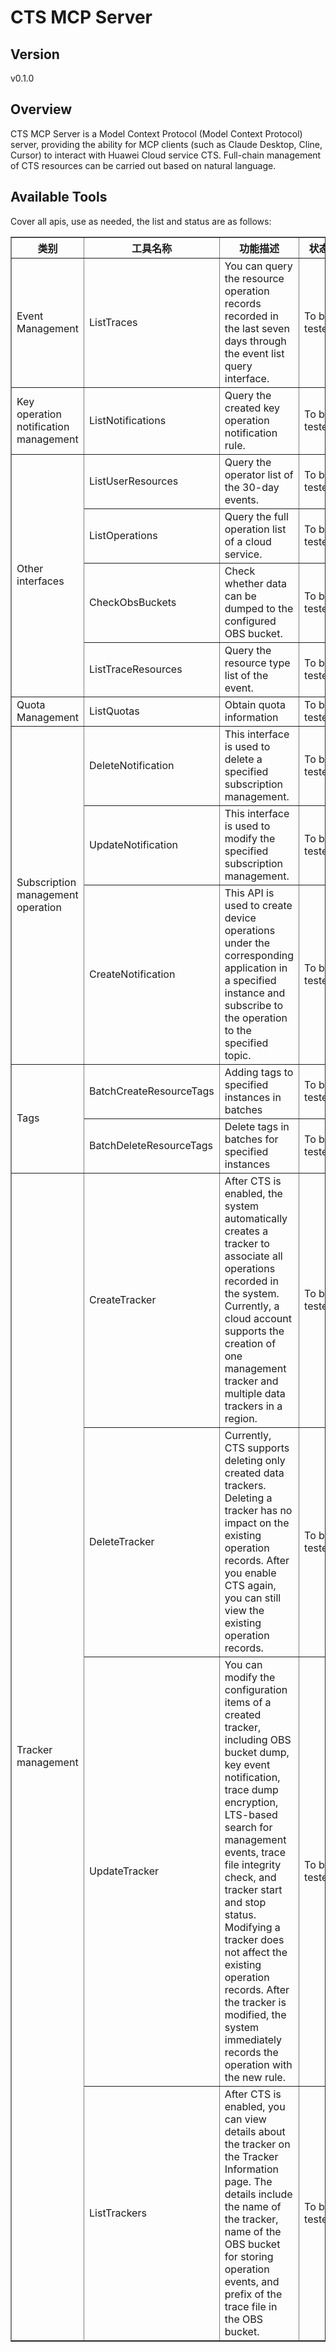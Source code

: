 # CTS MCP Server 


## Version
v0.1.0

## Overview

CTS MCP Server is a Model Context Protocol (Model Context Protocol) server, providing the ability for MCP clients (such as Claude Desktop, Cline, Cursor) to interact with Huawei Cloud service CTS. Full-chain management of CTS resources can be carried out based on natural language.

## Available Tools
Cover all apis, use as needed, the list and status are as follows:

<html>
    <head></head>
    <body>
        <table border="1" cellspacing="0" cellpadding="5">
            <tbody>
                <tr>
                    <th>类别</th>
                    <th>工具名称</th>
                    <th>功能描述</th>
                    <th>状态</th>
                </tr>
                <tr>
                    <td rowspan="1">Event Management</td>
                    <td>ListTraces</td>
                    <td>You can query the resource operation records recorded in the last seven days through the event list query interface.</td>
                    <td>To be tested</td>
                </tr>
                <tr>
                    <td rowspan="1">Key operation notification management</td>
                    <td>ListNotifications</td>
                    <td>Query the created key operation notification rule.</td>
                    <td>To be tested</td>
                </tr>
                <tr>
                    <td rowspan="4">Other interfaces</td>
                    <td>ListUserResources</td>
                    <td>Query the operator list of the 30-day events.</td>
                    <td>To be tested</td>
                </tr>
                <tr>
                    <td>ListOperations</td>
                    <td>Query the full operation list of a cloud service.</td>
                    <td>To be tested</td>
                </tr>
                <tr>
                    <td>CheckObsBuckets</td>
                    <td>Check whether data can be dumped to the configured OBS bucket.</td>
                    <td>To be tested</td>
                </tr>
                <tr>
                    <td>ListTraceResources</td>
                    <td>Query the resource type list of the event.</td>
                    <td>To be tested</td>
                </tr>
                <tr>
                    <td rowspan="1">Quota Management</td>
                    <td>ListQuotas</td>
                    <td>Obtain quota information</td>
                    <td>To be tested</td>
                </tr>
                <tr>
                    <td rowspan="3">Subscription management operation</td>
                    <td>DeleteNotification</td>
                    <td>This interface is used to delete a specified subscription management.</td>
                    <td>To be tested</td>
                </tr>
                <tr>
                    <td>UpdateNotification</td>
                    <td>This interface is used to modify the specified subscription management.</td>
                    <td>To be tested</td>
                </tr>
                <tr>
                    <td>CreateNotification</td>
                    <td>This API is used to create device operations under the corresponding application in a specified instance and subscribe to the operation to the specified topic.</td>
                    <td>To be tested</td>
                </tr>
                <tr>
                    <td rowspan="2">Tags</td>
                    <td>BatchCreateResourceTags</td>
                    <td>Adding tags to specified instances in batches</td>
                    <td>To be tested</td>
                </tr>
                <tr>
                    <td>BatchDeleteResourceTags</td>
                    <td>Delete tags in batches for specified instances</td>
                    <td>To be tested</td>
                </tr>
                <tr>
                    <td rowspan="4">Tracker management</td>
                    <td>CreateTracker</td>
                    <td>After CTS is enabled, the system automatically creates a tracker to associate all operations recorded in the system. Currently, a cloud account supports the creation of one management tracker and multiple data trackers in a region.</td>
                    <td>To be tested</td>
                </tr>
                <tr>
                    <td>DeleteTracker</td>
                    <td>Currently, CTS supports deleting only created data trackers. Deleting a tracker has no impact on the existing operation records. After you enable CTS again, you can still view the existing operation records.</td>
                    <td>To be tested</td>
                </tr>
                <tr>
                    <td>UpdateTracker</td>
                    <td>You can modify the configuration items of a created tracker, including OBS bucket dump, key event notification, trace dump encryption, LTS-based search for management events, trace file integrity check, and tracker start and stop status. Modifying a tracker does not affect the existing operation records. After the tracker is modified, the system immediately records the operation with the new rule.</td>
                    <td>To be tested</td>
                </tr>
                <tr>
                    <td>ListTrackers</td>
                    <td>After CTS is enabled, you can view details about the tracker on the Tracker Information page. The details include the name of the tracker, name of the OBS bucket for storing operation events, and prefix of the trace file in the OBS bucket.</td>
                    <td>To be tested</td>
                </tr>
            </tbody>
        </table>
    </body>
</html>
